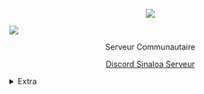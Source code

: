 <p align="center">  
<img src="https://cdn.discordapp.com/attachments/791761561332482071/861549095712456724/unnamed.gif">
 </p>
<p aligh="center">
<img src="https://cdn.discordapp.com/attachments/853350204005416963/861552738328510464/unknown.png">
</p>
<p align="center">
Serveur Communautaire
<p align="center">
    <a href="https://discord.gg/Gtk92nhkhg">Discord Sinaloa Serveur</a>

<details>
  <summary>Extra</summary>
<details>
  <summary>Socials</summary>
    <p align="center">
    Sociales:
<p align="center"> 
    ﹒
    <a href="https://www.youtube.com/channel/UCZR_K-aC-P7T1bHkv-R4KeQ">Youtube</a>
    ﹒
    <a href="https://www.twitch.tv/hodesr">Twitch</a>
    ﹒
</p>
</details>

<details>
  <summary>Mon Bot</summary>
    <p align="center">
    Bot Chandler :
<p align="center"> 
    ﹒
    <a href="https://discord.com/api/oauth2/authorize?client_id=838545491695763486&permissions=8&scope=bot">Invite Chandler Bot</a>
    ﹒
</p>
</details>

</details>
